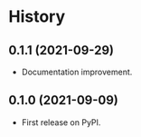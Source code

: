 # History

## 0.1.1 (2021-09-29)

* Documentation improvement.

## 0.1.0 (2021-09-09)

* First release on PyPI.
